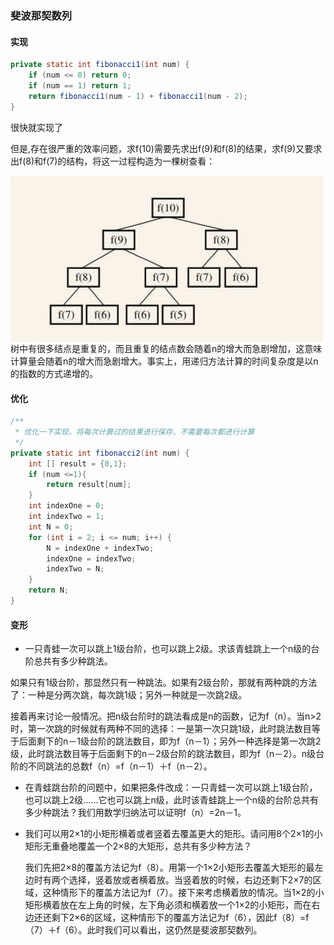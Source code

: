 ### 斐波那契数列



#### 实现

```java
private static int fibonacci1(int num) {
    if (num <= 0) return 0;
    if (num == 1) return 1;
    return fibonacci1(num - 1) + fibonacci1(num - 2);
}
```

很快就实现了

但是,存在很严重的效率问题，求f(10)需要先求出f(9)和f(8)的结果，求f(9)又要求出f(8)和f(7)的结构，将这一过程构造为一棵树查看：



<img src="../../pics/fibonacci_tree.png" width=500 align=left>

树中有很多结点是重复的，而且重复的结点数会随着n的增大而急剧增加，这意味计算量会随着n的增大而急剧增大。事实上，用递归方法计算的时间复杂度是以n的指数的方式递增的。

#### 优化

```java
/**
 * 优化一下实现，将每次计算过的结果进行保存，不需要每次都进行计算
 */
private static int fibonacci2(int num) {
    int [] result = {0,1};
    if (num <=1){
        return result[num];
    }
    int indexOne = 0;
    int indexTwo = 1;
    int N = 0;
    for (int i = 2; i <= num; i++) {
        N = indexOne + indexTwo;
        indexOne = indexTwo;
        indexTwo = N;
    }
    return N;
}
```

#### 变形

* 一只青蛙一次可以跳上1级台阶，也可以跳上2级。求该青蛙跳上一个n级的台阶总共有多少种跳法。

如果只有1级台阶，那显然只有一种跳法。如果有2级台阶，那就有两种跳的方法了：一种是分两次跳，每次跳1级；另外一种就是一次跳2级。

接着再来讨论一般情况。把n级台阶时的跳法看成是n的函数，记为f（n）。当n>2时，第一次跳的时候就有两种不同的选择：一是第一次只跳1级，此时跳法数目等于后面剩下的n－1级台阶的跳法数目，即为f（n－1）；另外一种选择是第一次跳2级，此时跳法数目等于后面剩下的n－2级台阶的跳法数目，即为f（n－2）。n级台阶的不同跳法的总数f（n）=f（n－1）＋f（n－2）。



* 在青蛙跳台阶的问题中，如果把条件改成：一只青蛙一次可以跳上1级台阶，也可以跳上2级……它也可以跳上n级，此时该青蛙跳上一个n级的台阶总共有多少种跳法？我们用数学归纳法可以证明f（n）=2n－1。

* 我们可以用2×1的小矩形横着或者竖着去覆盖更大的矩形。请问用8个2×1的小矩形无重叠地覆盖一个2×8的大矩形，总共有多少种方法？

  我们先把2×8的覆盖方法记为f（8）。用第一个1×2小矩形去覆盖大矩形的最左边时有两个选择，竖着放或者横着放。当竖着放的时候，右边还剩下2×7的区域，这种情形下的覆盖方法记为f（7）。接下来考虑横着放的情况。当1×2的小矩形横着放在左上角的时候，左下角必须和横着放一个1×2的小矩形，而在右边还还剩下2×6的区域，这种情形下的覆盖方法记为f（6），因此f（8）=f（7）＋f（6）。此时我们可以看出，这仍然是斐波那契数列。

  

  
